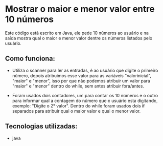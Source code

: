 # Mostrar o maior e menor valor entre 10 números

Este código está escrito em Java, ele pede 10 números ao usuário e na saída mostra qual o maior e menor valor dentre os números listados pelo usuário.

## Como funciona:

- Utiliza o scanner para ler as entradas, é ao usuário que digite o primeiro número, depois atribuimos esse valor para as variáveis "valorinicial", "maior" e "menor", isso por que não podemos atribuir um valor para "maior" e "menor" dentro do while, sem antes atribuir fora/antes.

- Foram usados dois contadores, um para contar os 10 números e o outro para informar qual a contagem do número que o usuário esta digitando, exemplo: "Digite o 2° valor". Dentro do while foram usados dois if separados para atribuir qual o maior valor e qual o menor valor.

## Tecnologias utilizadas:

- java
